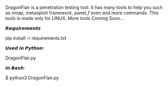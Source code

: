 DragonFlair is a penetration testing tool. It has many tools to help you such as nmap, metasploit framework, panel_f even and more commands. This tools is made only for LINUX.  More tools Coming Soon...

𝙍𝙚𝙦𝙪𝙞𝙧𝙚𝙢𝙚𝙣𝙩𝙨

pip install -r requirements.txt

𝙐𝙨𝙚𝙙
𝙞𝙣 𝙋𝙮𝙩𝙝𝙤𝙣:

DragonFlair.py

𝙞𝙣 𝘽𝙖𝙨𝙝:

$ python3 DragonFlair.py
